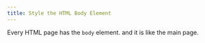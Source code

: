```yaml
---
title: Style the HTML Body Element
---
```

Every HTML page has the `body` element. and it is like the main page.
